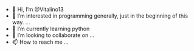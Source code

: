 - 👋 Hi, I’m @Vitalino13
- 👀 I’m interested in programming generally, just in the beginning of this  way. ...
- 🌱 I’m currently learning python
- 💞️ I’m looking to collaborate on ...
- 📫 How to reach me ...

<!---
Vitalino13/Vitalino13 is a ✨ special ✨ repository because its `README.md` (this file) appears on your GitHub profile.
You can click the Preview link to take a look at your changes.
--->
